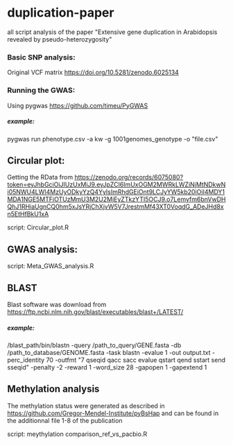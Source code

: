 # duplication-paper
all script analysis of the paper "Extensive gene duplication in Arabidopsis revealed by pseudo-heterozygosity"

### Basic SNP analysis:
Original VCF matrix 
https://doi.org/10.5281/zenodo.6025134

### Running the GWAS:

Using pygwas https://github.com/timeu/PyGWAS 

##### example:

pygwas run phenotype.csv -a kw -g 1001genomes_genotype -o "file.csv"


## Circular plot: 
Getting the RData from 
https://zenodo.org/records/6075080?token=eyJhbGciOiJIUzUxMiJ9.eyJpZCI6ImUxOGM2MWRkLWZiNjMtNDkwNi05NWU4LWI4MzUyODkyYzQ4YyIsImRhdGEiOnt9LCJyYW5kb20iOiI4MDY1MDA1NGE5MTFiOTUzMmU3M2U2MjEyZTkzYTI5OCJ9.o7Lemyfm6bnVwDHQhJ1RHiaUgnCQ0hm5xJsYRjChXjvW5V7JrestmMf43XT0VoqdG_ADeJHd8xn5EtHfBkU1xA

script: Circular_plot.R

## GWAS analysis: 
script: Meta_GWAS_analysis.R

## BLAST 

Blast software was download from https://ftp.ncbi.nlm.nih.gov/blast/executables/blast+/LATEST/ 

##### example:

/blast_path/bin/blastn -query /path_to_query/GENE.fasta -db /path_to_database/GENOME.fasta -task blastn -evalue 1 -out output.txt -perc_identity 70 -outfmt "7 qseqid qacc sacc evalue qstart qend sstart send sseqid" -penalty -2 -reward 1 -word_size 28 -gapopen 1 -gapextend 1


## Methylation analysis
The methylation status were generated as described in https://github.com/Gregor-Mendel-Institute/pyBsHap and can be found in the additionnal file 1-8 of the publication

script: meythylation comparison_ref_vs_pacbio.R

